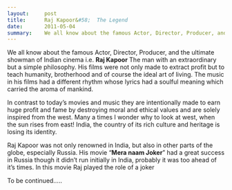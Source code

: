 ```yaml
---
layout:     post
title:      Raj Kapoor&#58;  The Legend
date:       2011-05-04
summary:    We all know about the famous Actor, Director, Producer, and the ultimate showman of Indian cinema i.e. “Raj Kapoor” The man with an extraordinary but a simple philosophy.
---
```


We all know about the famous Actor, Director, Producer, and the ultimate showman of Indian cinema i.e. **Raj Kapoor** The man with an extraordinary but a simple philosophy. His films were not only made to extract profit but to teach humanity, brotherhood and of course the ideal art of living. The music in his films had a different rhythm whose lyrics had a soulful meaning which carried the aroma of mankind. 

In contrast to today’s movies and music they are intentionally made to earn huge profit and fame by destroying moral and ethical values and are solely inspired from the west. Many a times I wonder why to look at west, when the sun rises from east! India, the country of its rich culture and heritage is losing its identity.

Raj Kapoor was not only renowned in India, but also in other parts of the globe, especially Russia. His movie “**Mera naam Joker**” had a great success in Russia though it didn’t run initially in India, probably it was too ahead of it’s times. In this movie Raj played the role of a joker 

To be continued…..
